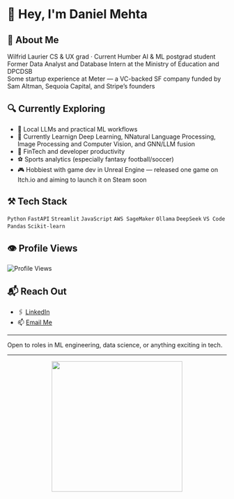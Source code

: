 # 👋 Hey, I'm Daniel Mehta

## 🧠 About Me  
Wilfrid Laurier CS & UX grad · Current Humber AI & ML postgrad student  
Former Data Analyst and Database Intern at the Ministry of Education and DPCDSB  
Some startup experience at Meter — a VC-backed SF company funded by Sam Altman, Sequoia Capital, and Stripe’s founders

## 🔍 Currently Exploring

- 🧠 Local LLMs and practical ML workflows
- 🤖 Currently Learnign Deep Learning, NNatural Language Processing, Image Processing and Computer Vision, and GNN/LLM fusion
- 💸 FinTech and developer productivity  
- ⚽ Sports analytics (especially fantasy football/soccer)  
- 🎮 Hobbiest with game dev in Unreal Engine — released one game on Itch.io and aiming to launch it on Steam soon


## ⚒️ Tech Stack  
`Python` `FastAPI` `Streamlit` `JavaScript` `AWS SageMaker` `Ollama` `DeepSeek` `VS Code` `Pandas` `Scikit-learn`

## 👁️ Profile Views  
![Profile Views](https://komarev.com/ghpvc/?username=daniel-mehta&color=blueviolet&style=flat-square)

## 📬 Reach Out  
- 🖇️ [LinkedIn](https://www.linkedin.com/in/dan-mehta/)
- 📫 [Email Me](mailto:daniel.mehta@gmail.com)

---

Open to roles in ML engineering, data science, or anything exciting in tech.

---

<p align="center">
  <img src="https://media1.tenor.com/m/NwY5ppxLs_oAAAAd/kitten-keybo.gif" width="300"/>
</p>

